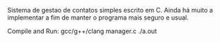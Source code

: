 Sistema de gestao de contatos simples escrito em C. Ainda há muito a implementar a fim de manter o programa mais seguro e usual.

Compile and Run:
  gcc/g++/clang manager.c 
  ./a.out

